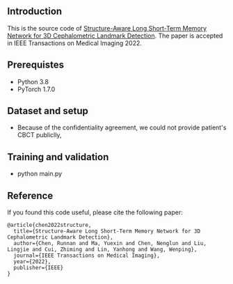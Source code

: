 ## Introduction
This is the source code of [Structure-Aware Long Short-Term Memory Network for 3D Cephalometric Landmark Detection](https://arxiv.org/pdf/1908.08841.pdf). The paper is accepted in IEEE Transactions on Medical Imaging 2022.

## Prerequistes
- Python 3.8
- PyTorch 1.7.0

## Dataset and setup
- Because of the confidentiality agreement, we could not provide patient's CBCT publiclly, 

## Training and validation
- python main.py

## Reference

If you found this code useful, please cite the following paper:

```
@article{chen2022structure,
  title={Structure-Aware Long Short-Term Memory Network for 3D Cephalometric Landmark Detection},
  author={Chen, Runnan and Ma, Yuexin and Chen, Nenglun and Liu, Lingjie and Cui, Zhiming and Lin, Yanhong and Wang, Wenping},
  journal={IEEE Transactions on Medical Imaging},
  year={2022},
  publisher={IEEE}
}
```
